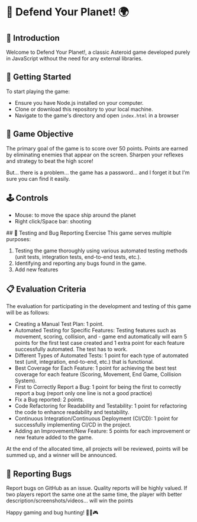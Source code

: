 # 🌌 Defend Your Planet! 🌍

## 🚀 Introduction
Welcome to Defend Your Planet!, a classic Asteroid game developed purely in JavaScript without the need for any external libraries. 

## 🏁 Getting Started
To start playing the game:

- Ensure you have Node.js installed on your computer.
- Clone or download this repository to your local machine.
- Navigate to the game's directory and open `index.html` in a browser

## 🎯 Game Objective
The primary goal of the game is to score over 50 points. Points are earned by eliminating enemies that appear on the screen. Sharpen your reflexes and strategy to beat the high score!

But... there is a problem... the game has a password... and I forget it but I'm sure you can find it easily.

## 🕹️ Controls
- Mouse: to move the space ship around the planet
- Right click/Space bar: shooting

## 🧪 Testing and Bug Reporting Exercise
This game serves multiple purposes:

1. Testing the game thoroughly using various automated testing methods (unit tests, integration tests, end-to-end tests, etc.). 
2. Identifying and reporting any bugs found in the game.
3. Add new features

## 📋 Evaluation Criteria
The evaluation for participating in the development and testing of this game will be as follows:

- Creating a Manual Test Plan: 1 point.
- Automated Testing for Specific Features: Testing features such as movement, scoring, collision, and - game end automatically will earn 5 points for the first test case created and 1 extra point for each feature successfully automated. The test has to work.
- Different Types of Automated Tests: 1 point for each type of automated test (unit, integration, end-to-end, etc.) that is functional.
- Best Coverage for Each Feature: 1 point for achieving the best test coverage for each feature (Scoring, Movement, End Game, Collision System).
- First to Correctly Report a Bug: 1 point for being the first to correctly report a bug (report only one line is not a good practice)
- Fix a Bug reported: 2 points.
- Code Refactoring for Readability and Testability: 1 point for refactoring the code to enhance readability and testability.
- Continuous Integration/Continuous Deployment (CI/CD): 1 point for successfully implementing CI/CD in the project.
- Adding an Improvement/New Feature: 5 points for each improvement or new feature added to the game.

At the end of the allocated time, all projects will be reviewed, points will be summed up, and a winner will be announced.

## 🐞 Reporting Bugs
Report bugs on GitHub as an issue. Quality reports will be highly valued. If two players report the same one at the same time, the player with better description/screenshots/videos... will win the points

Happy gaming and bug hunting! 🕵️‍♂️🎮